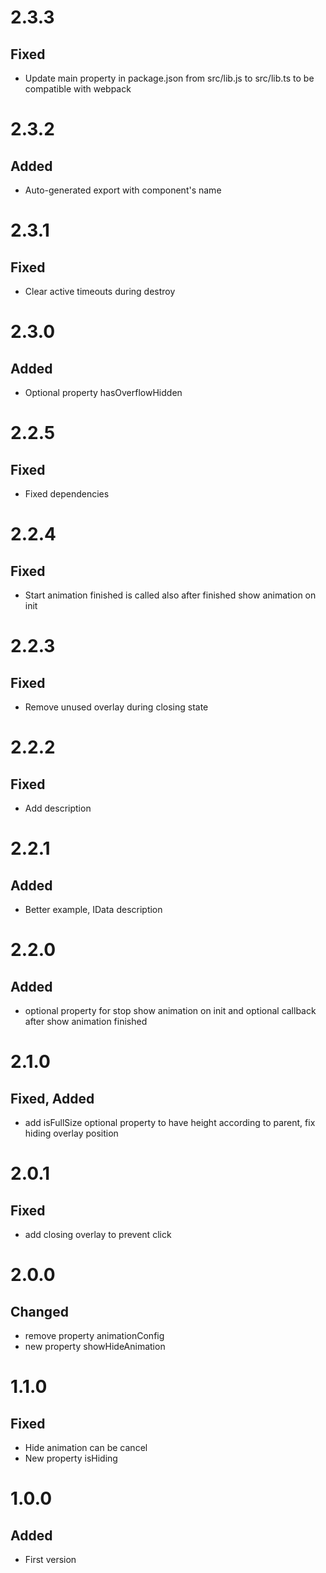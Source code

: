 # 2.3.3
## Fixed
- Update main property in package.json from src/lib.js to src/lib.ts to be compatible with webpack

# 2.3.2
## Added
- Auto-generated export with component's name

# 2.3.1
## Fixed
- Clear active timeouts during destroy

# 2.3.0
## Added
- Optional property hasOverflowHidden

# 2.2.5
## Fixed
- Fixed dependencies

# 2.2.4
## Fixed
- Start animation finished is called also after finished show animation on init

# 2.2.3
## Fixed
- Remove unused overlay during closing state

# 2.2.2
## Fixed
- Add description

# 2.2.1
## Added
- Better example, IData description

# 2.2.0
## Added
- optional property for stop show animation on init and optional callback after show animation finished

# 2.1.0
## Fixed, Added
- add isFullSize optional property to have height according to parent, fix hiding overlay position

# 2.0.1
## Fixed
- add closing overlay to prevent click

# 2.0.0
## Changed
- remove property animationConfig
- new property showHideAnimation

# 1.1.0
## Fixed
- Hide animation can be cancel
- New property isHiding

# 1.0.0
## Added
- First version